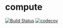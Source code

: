 # compute
[![Build Status](https://api.travis-ci.org/throwexception-net/compute.svg?branch=master)](https://travis-ci.org/throwexception-net/compute)
[![codecov](https://codecov.io/gh/throwexception-net/compute/branch/master/graph/badge.svg)](https://codecov.io/gh/throwexception-net/compute)
